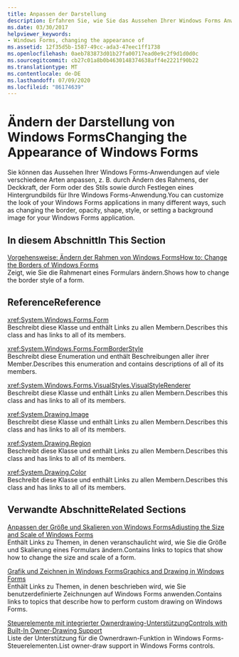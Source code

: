 ```yaml
---
title: Anpassen der Darstellung
description: Erfahren Sie, wie Sie das Aussehen Ihrer Windows Forms Anwendungen anpassen, indem Sie den Rahmen, die Deckkraft, die Form, den Stil oder das Festlegen eines Hintergrund Bilds ändern.
ms.date: 03/30/2017
helpviewer_keywords:
- Windows Forms, changing the appearance of
ms.assetid: 12f35d5b-1587-49cc-ada3-47eec1ff1738
ms.openlocfilehash: 0aeb783873d01b27fa00717ead0e9c2f9d1d0d0c
ms.sourcegitcommit: cb27c01a8b0b4630148374638aff4e2221f90b22
ms.translationtype: MT
ms.contentlocale: de-DE
ms.lasthandoff: 07/09/2020
ms.locfileid: "86174639"
---
```

# <a name="changing-the-appearance-of-windows-forms"></a><span data-ttu-id="d831e-103">Ändern der Darstellung von Windows Forms</span><span class="sxs-lookup"><span data-stu-id="d831e-103">Changing the Appearance of Windows Forms</span></span>
<span data-ttu-id="d831e-104">Sie können das Aussehen Ihrer Windows Forms-Anwendungen auf viele verschiedene Arten anpassen, z. B. durch Ändern des Rahmens, der Deckkraft, der Form oder des Stils sowie durch Festlegen eines Hintergrundbilds für Ihre Windows Forms-Anwendung.</span><span class="sxs-lookup"><span data-stu-id="d831e-104">You can customize the look of your Windows Forms applications in many different ways, such as changing the border, opacity, shape, style, or setting a background image for your Windows Forms application.</span></span>  
  
## <a name="in-this-section"></a><span data-ttu-id="d831e-105">In diesem Abschnitt</span><span class="sxs-lookup"><span data-stu-id="d831e-105">In This Section</span></span>  
 [<span data-ttu-id="d831e-106">Vorgehensweise: Ändern der Rahmen von Windows Forms</span><span class="sxs-lookup"><span data-stu-id="d831e-106">How to: Change the Borders of Windows Forms</span></span>](how-to-change-the-borders-of-windows-forms.md)  
 <span data-ttu-id="d831e-107">Zeigt, wie Sie die Rahmenart eines Formulars ändern.</span><span class="sxs-lookup"><span data-stu-id="d831e-107">Shows how to change the border style of a form.</span></span>  
  
## <a name="reference"></a><span data-ttu-id="d831e-108">Reference</span><span class="sxs-lookup"><span data-stu-id="d831e-108">Reference</span></span>  
 <xref:System.Windows.Forms.Form>  
 <span data-ttu-id="d831e-109">Beschreibt diese Klasse und enthält Links zu allen Membern.</span><span class="sxs-lookup"><span data-stu-id="d831e-109">Describes this class and has links to all of its members.</span></span>  
  
 <xref:System.Windows.Forms.FormBorderStyle>  
 <span data-ttu-id="d831e-110">Beschreibt diese Enumeration und enthält Beschreibungen aller ihrer Member.</span><span class="sxs-lookup"><span data-stu-id="d831e-110">Describes this enumeration and contains descriptions of all of its members.</span></span>  
  
 <xref:System.Windows.Forms.VisualStyles.VisualStyleRenderer>  
 <span data-ttu-id="d831e-111">Beschreibt diese Klasse und enthält Links zu allen Membern.</span><span class="sxs-lookup"><span data-stu-id="d831e-111">Describes this class and has links to all of its members.</span></span>  
  
 <xref:System.Drawing.Image>  
 <span data-ttu-id="d831e-112">Beschreibt diese Klasse und enthält Links zu allen Membern.</span><span class="sxs-lookup"><span data-stu-id="d831e-112">Describes this class and has links to all of its members.</span></span>  
  
 <xref:System.Drawing.Region>  
 <span data-ttu-id="d831e-113">Beschreibt diese Klasse und enthält Links zu allen Membern.</span><span class="sxs-lookup"><span data-stu-id="d831e-113">Describes this class and has links to all of its members.</span></span>  
  
 <xref:System.Drawing.Color>  
 <span data-ttu-id="d831e-114">Beschreibt diese Klasse und enthält Links zu allen Membern.</span><span class="sxs-lookup"><span data-stu-id="d831e-114">Describes this class and has links to all of its members.</span></span>  
  
## <a name="related-sections"></a><span data-ttu-id="d831e-115">Verwandte Abschnitte</span><span class="sxs-lookup"><span data-stu-id="d831e-115">Related Sections</span></span>  
 [<span data-ttu-id="d831e-116">Anpassen der Größe und Skalieren von Windows Forms</span><span class="sxs-lookup"><span data-stu-id="d831e-116">Adjusting the Size and Scale of Windows Forms</span></span>](adjusting-the-size-and-scale-of-windows-forms.md)  
 <span data-ttu-id="d831e-117">Enthält Links zu Themen, in denen veranschaulicht wird, wie Sie die Größe und Skalierung eines Formulars ändern.</span><span class="sxs-lookup"><span data-stu-id="d831e-117">Contains links to topics that show how to change the size and scale of a form.</span></span>  
  
 [<span data-ttu-id="d831e-118">Grafik und Zeichnen in Windows Forms</span><span class="sxs-lookup"><span data-stu-id="d831e-118">Graphics and Drawing in Windows Forms</span></span>](./advanced/graphics-and-drawing-in-windows-forms.md)  
 <span data-ttu-id="d831e-119">Enthält Links zu Themen, in denen beschrieben wird, wie Sie benutzerdefinierte Zeichnungen auf Windows Forms anwenden.</span><span class="sxs-lookup"><span data-stu-id="d831e-119">Contains links to topics that describe how to perform custom drawing on Windows Forms.</span></span>  
  
 [<span data-ttu-id="d831e-120">Steuerelemente mit integrierter Ownerdrawing-Unterstützung</span><span class="sxs-lookup"><span data-stu-id="d831e-120">Controls with Built-In Owner-Drawing Support</span></span>](./controls/controls-with-built-in-owner-drawing-support.md)  
 <span data-ttu-id="d831e-121">Liste der Unterstützung für die Ownerdrawn-Funktion in Windows Forms-Steuerelementen.</span><span class="sxs-lookup"><span data-stu-id="d831e-121">List owner-draw support in Windows Forms controls.</span></span>
